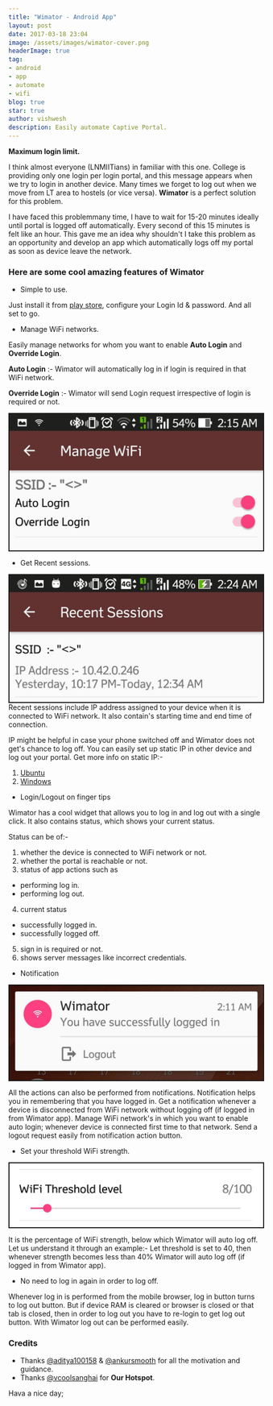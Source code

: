 ```yaml
---
title: "Wimator - Android App"
layout: post
date: 2017-03-18 23:04
image: /assets/images/wimator-cover.png
headerImage: true
tag:
- android
- app
- automate
- wifi
blog: true
star: true
author: vishwesh
description: Easily automate Captive Portal.
---
```


**Maximum login limit.**

I think almost everyone (LNMIITians) in familiar with this one. College is providing only one login per login portal, and this message appears when we try to login in another device. Many times we forget to log out when we move from LT area to hostels (or vice versa).  **Wimator** is a perfect solution for this problem.

I have faced this problemmany time, I have to wait for 15-20 minutes ideally until portal is logged off automatically. Every second of this 15 minutes is felt like an hour. This gave me an idea why shouldn't I take this problem as an opportunity and develop an app which automatically logs off my portal as soon as device leave the network.

### Here are some cool amazing features of **Wimator**

- Simple to use.


Just install it from [play store](https://play.google.com/store/apps/details?id=com.jainkuniya.wimator), configure your Login Id & password. And all set to go.

- Manage WiFi networks.


Easily manage networks for whom you want to enable **Auto Login** and **Override Login**.

**Auto Login** :- Wimator will automatically log in if login is required in that WiFi network.

**Override Login** :- Wimator will send Login request irrespective of login is required or not.

<a href="https://play.google.com/store/apps/details?id=com.jainkuniya.wimator" target="_blank">
  <img  border="2" align="center"  src="/assets/images/wimator-manage-wifi.jpg"/>
</a>

- Get Recent sessions.

<a href="https://play.google.com/store/apps/details?id=com.jainkuniya.wimator" target="_blank">
  <img  border="2" align="center"  src="/assets/images/wimator-recent-sessions.jpg"/>
</a>
Recent sessions include IP address assigned to your device when it is connected to WiFi network. It also contain's starting time and end time of connection.

IP might be helpful in case your phone switched off and Wimator does not get's chance to log off. You can easily set up static IP in other device and log out your portal. Get more info on static IP:- 

1. [Ubuntu](https://help.ubuntu.com/lts/serverguide/network-configuration.html)
2. [Windows](https://www.howtogeek.com/howto/19249/how-to-assign-a-static-ip-address-in-xp-vista-or-windows-7/) 

- Login/Logout on finger tips


Wimator has a cool widget that allows you to log in and log out with a single click. It also contains status, which shows your current status. 

Status can be of:-

1. whether the device is connected to WiFi network or not.
2. whether the portal is reachable or not.
3. status of app actions such as
* performing log in.
* performing log out.
4. current status
* successfully logged in.
* successfully logged off.
5. sign in is required or not.
6. shows server messages like incorrect credentials.

- Notification 


<a href="https://play.google.com/store/apps/details?id=com.jainkuniya.wimator" target="_blank">
  <img  border="2" align="center"  src="/assets/images/wimator-notification-logged-in.jpg"/>
</a>

All the actions can also be performed from notifications.
Notification helps you in remembering that you have logged in.
Get a notification whenever a device is disconnected from WiFi network without logging off (if logged in from Wimator app). Manage WiFi network's in which you want to enable auto login; whenever device is connected first time to that network. Send a logout request easily from notification action button.



- Set your threshold WiFi strength.


<a href="https://play.google.com/store/apps/details?id=com.jainkuniya.wimator" target="_blank">
  <img  border="2" align="center"  src="/assets/images/wimator-wifi-threshold.jpg"/>
</a>

It is the percentage of WiFi strength, below which Wimator will auto log off. Let us understand it through an example:-
Let threshold is set to 40, then whenever strength becomes less than 40% Wimator will auto log off (if logged in from Wimator app).

- No need to log in again in order to log off.


Whenever log in is performed from the mobile browser, log in button turns to log out button. But if device RAM is cleared or browser is closed or that tab is closed, then in order to log out you have to re-login to get log out button. With Wimator log out can be performed easily.


### Credits
- Thanks [@aditya100158](https://twitter.com/aditya100158?lang=en) & [@ankursmooth](https://twitter.com/ankursmooth?lang=en) for all the motivation and guidance.
- Thanks [@vcoolsanghai](https://twitter.com/vcoolsanghai?lang=en) for **Our Hotspot**.



Hava a nice day;





